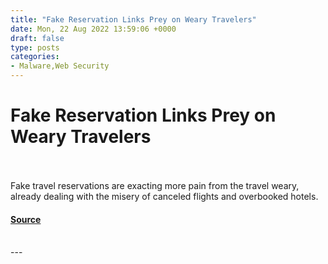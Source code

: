 ```yaml
---
title: "Fake Reservation Links Prey on Weary Travelers"
date: Mon, 22 Aug 2022 13:59:06 +0000
draft: false
type: posts
categories: 
- Malware,Web Security
---
```

# Fake Reservation Links Prey on Weary Travelers

<br/>

<br/>
Fake travel reservations are exacting more pain from the travel weary, already dealing with the misery of canceled flights and overbooked hotels.

#### [Source](https://threatpost.com/reservation-links-prey-on-travelers/180462/)

<br/>
---
